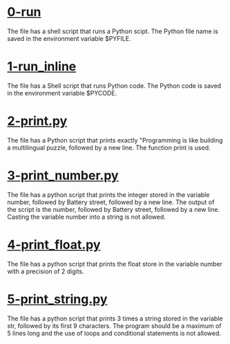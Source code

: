 # [0-run](https://github.com/RobinM2022/alx-higher_level_programming/blob/master/0x00-python-hello_world/0-run)
The file has a shell script that runs a Python scipt. The Python file name is saved in the environment variable $PYFILE.

# [1-run_inline](https://github.com/RobinM2022/alx-higher_level_programming/blob/master/0x00-python-hello_world/1-run_inline)
The file has a Shell script that runs Python code. The Python code is saved in the environment variable $PYCODE.

# [2-print.py](https://github.com/RobinM2022/alx-higher_level_programming/blob/master/0x00-python-hello_world/2-print.py)
The file has a Python script that prints exactly "Programming is like building a multilingual puzzle, followed by a new line. The function print is used. 

# [3-print_number.py](https://github.com/RobinM2022/alx-higher_level_programming/blob/master/0x00-python-hello_world/3-print_number.py)
The file has a python script that prints the integer stored in the variable number, followed by Battery street, followed by a new line. The output of the script is the number, followed by Battery street, followed by a new line. Casting the variable number into a string is not allowed. 

# [4-print_float.py](https://github.com/RobinM2022/alx-higher_level_programming/blob/master/0x00-python-hello_world/4-print_float.py)
The file has a python script that prints the float store in the variable number with a precision of 2 digits. 

# [5-print_string.py]()
The file has a python script that prints 3 times a string stored in the variable str, followed by its first 9 characters. The program should be a maximum of 5 lines long and the use of loops and conditional statements is not allowed. 
